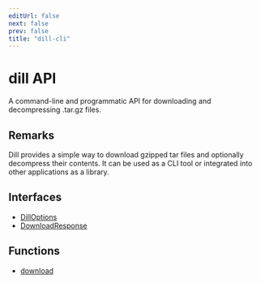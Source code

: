 ```yaml
---
editUrl: false
next: false
prev: false
title: "dill-cli"
---
```


# dill API

A command-line and programmatic API for downloading and decompressing .tar.gz files.

## Remarks

Dill provides a simple way to download gzipped tar files and optionally decompress their contents.
It can be used as a CLI tool or integrated into other applications as a library.

## Interfaces

- [DillOptions](/api/interfaces/dilloptions/)
- [DownloadResponse](/api/interfaces/downloadresponse/)

## Functions

- [download](/api/functions/download/)
